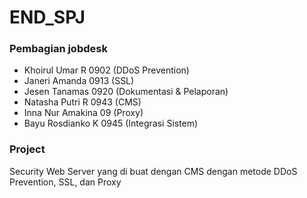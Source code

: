 # END_SPJ
### Pembagian jobdesk
- Khoirul Umar R   0902  (DDoS Prevention)
- Janeri Amanda    0913  (SSL)
- Jesen Tanamas    0920  (Dokumentasi & Pelaporan)
- Natasha Putri R  0943  (CMS)
- Inna Nur Amakina 09    (Proxy)
- Bayu Rosdianko K 0945  (Integrasi Sistem)

### Project
Security Web Server yang di buat dengan CMS dengan metode DDoS Prevention, SSL, dan Proxy

